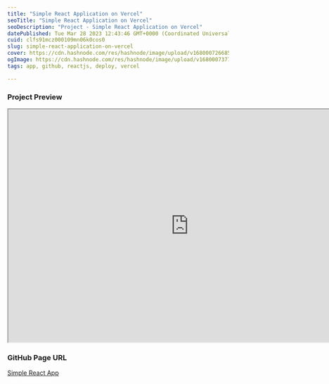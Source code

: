 ```yaml
---
title: "Simple React Application on Vercel"
seoTitle: "Simple React Application on Vercel"
seoDescription: "Project - Simple React Application on Vercel"
datePublished: Tue Mar 28 2023 12:43:46 GMT+0000 (Coordinated Universal Time)
cuid: clfs91mcz000109mn06k0cos0
slug: simple-react-application-on-vercel
cover: https://cdn.hashnode.com/res/hashnode/image/upload/v1680007266850/da985091-72e9-4664-9e81-460d2e53e960.png
ogImage: https://cdn.hashnode.com/res/hashnode/image/upload/v1680007377924/e2da4780-7089-48d7-a83e-f29685dcdcae.png
tags: app, github, reactjs, deploy, vercel

---
```


### Project Preview

<iframe width="820" height="530" src="https://reevchris100.github.io/simple-react-app/"></iframe>

### GitHub Page URL

[Simple React App](https://vercel-react-app-eight-ebon.vercel.app/)